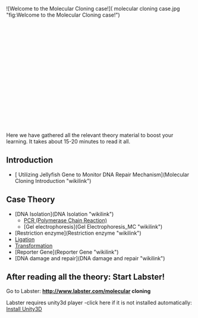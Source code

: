 ![Welcome to the Molecular Cloning
case!]( molecular cloning case.jpg "fig:Welcome to the Molecular Cloning case!")\
\
\
\
\
\
\
\
\
\
\
\
\
\
\
\
\
\
\
Here we have gathered all the relevant theory material to boost your
learning. It takes about 15-20 minutes to read it all.

Introduction
------------

-   [ Utilizing Jellyfish Gene to Monitor DNA Repair
    Mechanism](Molecular Cloning Introduction "wikilink")

Case Theory
-----------

-   [DNA Isolation](DNA Isolation "wikilink")
    -   [PCR (Polymerase Chain Reaction)](PCR_MC "wikilink")
    -   [Gel electrophoresis](Gel Electrophoresis_MC "wikilink")
-   [Restriction enzyme](Restriction enzyme "wikilink")
-   [Ligation](Ligation "wikilink")
-   [Transformation](Transformation "wikilink")
-   [Reporter Gene](Reporter Gene "wikilink")
-   [DNA damage and repair](DNA damage and repair "wikilink")

After reading all the theory: Start Labster!
--------------------------------------------

Go to Labster: **<http://www.labster.com/molecular> cloning**

Labster requires unity3d player -click here if it is not installed
automatically: [Install Unity3D](http://unity3d.com/webplayer/)

